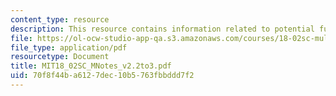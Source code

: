 ```yaml
---
content_type: resource
description: This resource contains information related to potential function.
file: https://ol-ocw-studio-app-qa.s3.amazonaws.com/courses/18-02sc-multivariable-calculus-fall-2010/70f8f44ba6127dec10b5763fbbddd7f2_MIT18_02SC_MNotes_v2.2to3.pdf
file_type: application/pdf
resourcetype: Document
title: MIT18_02SC_MNotes_v2.2to3.pdf
uid: 70f8f44b-a612-7dec-10b5-763fbbddd7f2
---
```

